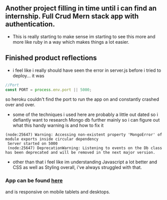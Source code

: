 ## Another project filling in time until i can find an internship. Full Crud Mern stack app with authentication.

- This is really starting to make sense im starting to see this more and more like ruby in a way which makes things a lot easier.

## Finished product reflections

- i feel like i really should have seen the error in server.js before i tried to deploy... it was

```javascript
//Port
const PORT = process.env.port || 5000;
```

so heroku couldn't find the port to run the app on and constantly crashed over and over.

- some of the techniques i used here are probably a little out dated so i defiantly want to research Mongo db further mainly so i can figure out what this handy warning is and how to fix it

```
(node:25647) Warning: Accessing non-existent property 'MongoError' of module exports inside circular dependency
 Server started on 5000
 (node:25647) DeprecationWarning: Listening to events on the Db class has been deprecated and will be removed in the next major version.
```

- other than that i feel like im understanding Javascript a lot better and CSS as well as Styling overall, i've always struggled with that.

### App can be found [here](https://contact-keeper2000.herokuapp.com/)

and is responsive on mobile tablets and desktops.
